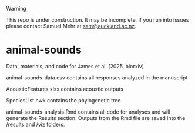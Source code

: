 > [!WARNING]  
> This repo is under construction. It may be incomplete. If you run into issues please contact Samuel Mehr at sam@auckland.ac.nz.


# animal-sounds
Data, materials, and code for James et al. (2025, biorxiv)

animal-sounds-data.csv contains all responses analyzed in the manuscript

AcousticFeatures.xlsx contains acoustic outputs 

SpeciesList.nwk contains the phylogenetic tree

animal-sounds-analysis.Rmd contains all code for analyses and will generate the Results section.
Outputs from the Rmd file are saved into the /results and /viz folders.
